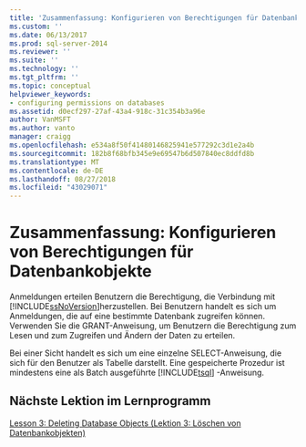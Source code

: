 ```yaml
---
title: 'Zusammenfassung: Konfigurieren von Berechtigungen für Datenbankobjekte | Microsoft-Dokumentation'
ms.custom: ''
ms.date: 06/13/2017
ms.prod: sql-server-2014
ms.reviewer: ''
ms.suite: ''
ms.technology: ''
ms.tgt_pltfrm: ''
ms.topic: conceptual
helpviewer_keywords:
- configuring permissions on databases
ms.assetid: d0ecf297-27af-43a4-918c-31c354b3a96e
author: VanMSFT
ms.author: vanto
manager: craigg
ms.openlocfilehash: e534a8f50f41480146825941e577292c3d1e2a4b
ms.sourcegitcommit: 182b8f68bfb345e9e69547b6d507840ec8ddfd8b
ms.translationtype: MT
ms.contentlocale: de-DE
ms.lasthandoff: 08/27/2018
ms.locfileid: "43029071"
---
```

# <a name="summary-configuring-permissions-on-database-objects"></a>Zusammenfassung: Konfigurieren von Berechtigungen für Datenbankobjekte
  Anmeldungen erteilen Benutzern die Berechtigung, die Verbindung mit [!INCLUDE[ssNoVersion](../includes/ssnoversion-md.md)]herzustellen. Bei Benutzern handelt es sich um Anmeldungen, die auf eine bestimmte Datenbank zugreifen können. Verwenden Sie die GRANT-Anweisung, um Benutzern die Berechtigung zum Lesen und zum Zugreifen und Ändern der Daten zu erteilen.  
  
 Bei einer Sicht handelt es sich um eine einzelne SELECT-Anweisung, die sich für den Benutzer als Tabelle darstellt. Eine gespeicherte Prozedur ist mindestens eine als Batch ausgeführte [!INCLUDE[tsql](../includes/tsql-md.md)] -Anweisung.  
  
## <a name="next-lesson-in-tutorial"></a>Nächste Lektion im Lernprogramm  
 [Lesson 3: Deleting Database Objects (Lektion 3: Löschen von Datenbankobjekten)](lesson-3-1-deleting-database-objects.md)  
  
  
